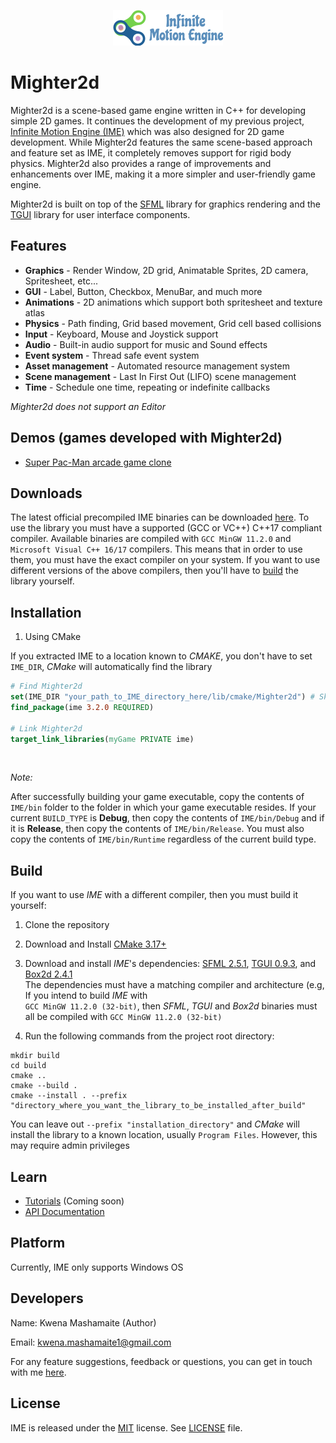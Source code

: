 <p align="center">
    <img src="logo.png" alt="IME Logo">
</p>

# Mighter2d

Mighter2d is a scene-based game engine written in C++ for developing simple 2D games. It continues the development of 
my previous project, [Infinite Motion Engine (IME)](https://github.com/KwenaMashamaite/IME) which was also designed for
2D game development. While Mighter2d features the same scene-based approach and feature set as IME, it completely removes
support for rigid body physics. Mighter2d also provides a range of improvements and enhancements over IME, making it a more 
simpler and user-friendly game engine.

Mighter2d is built on top of the [SFML](https://www.sfml-dev.org/index.php) library for graphics rendering and the [TGUI](https://tgui.eu/) library for user interface components.

## Features

* **Graphics** - Render Window, 2D grid, Animatable Sprites, 2D camera, Spritesheet, etc...
* **GUI** - Label, Button, Checkbox, MenuBar, and much more
* **Animations** - 2D animations which support both spritesheet and texture atlas
* **Physics** - Path finding, Grid based movement, Grid cell based collisions
* **Input** - Keyboard, Mouse and Joystick support
* **Audio** - Built-in audio support for music and Sound effects
* **Event system** - Thread safe event system
* **Asset management** - Automated resource management system
* **Scene management** - Last In First Out (LIFO) scene management
* **Time** - Schedule one time, repeating or indefinite callbacks

*Mighter2d does not support an Editor*

## Demos (games developed with Mighter2d)

* [Super Pac-Man arcade game clone](https://github.com/KwenaMashamaite/SuperPacMan)

## Downloads

The latest official precompiled IME binaries can be downloaded [here](https://github.com/KwenaMashamaite/IME/releases/tag/v3.2.0).
To use the library you must have a supported (GCC or VC++) C++17 compliant compiler.
Available binaries are compiled with `GCC MinGW 11.2.0` and `Microsoft Visual C++ 16/17`
compilers. This means that in order to use them, you must have the exact compiler on your system.
If you want to use different versions of the above compilers, then you'll have to [build](#Build) the
library yourself.

## Installation

1. Using CMake

If you extracted IME to a location known to *CMAKE*, you don't have to
set `IME_DIR`, *CMake* will automatically find the library

```cmake
# Find Mighter2d
set(IME_DIR "your_path_to_IME_directory_here/lib/cmake/Mighter2d") # Skip if Mighter2d installed in known location
find_package(ime 3.2.0 REQUIRED)

# Link Mighter2d
target_link_libraries(myGame PRIVATE ime)
```
<br>

<em>Note:</em>

After successfully building your game executable, copy the contents of `IME/bin` folder to the
folder in which your game executable resides. If your current `BUILD_TYPE` is **Debug**, then copy
the contents of `IME/bin/Debug` and if it is **Release**, then copy the contents of `IME/bin/Release`.
You must also copy the contents of `IME/bin/Runtime` regardless of the current build type.

##  Build

If you want to use *IME* with a different compiler, then you must build it yourself:

1. Clone the repository
2. Download and Install [CMake 3.17+](https://cmake.org/)
3. Download and install *IME*'s dependencies: [SFML 2.5.1](https://www.sfml-dev.org/index.php), [TGUI 0.9.3](https://tgui.eu/), and [Box2d 2.4.1](https://box2d.org/) <br>
   The dependencies must have a matching compiler and architecture (e.g, If you intend to build *IME* with <br>
   `GCC MinGW 11.2.0 (32-bit)`, then *SFML*, *TGUI* and *Box2d* binaries must all be compiled with `GCC MinGW 11.2.0 (32-bit)`
   <br>

4. Run the following commands from the project root directory:

```shell
mkdir build
cd build
cmake ..
cmake --build .
cmake --install . --prefix "directory_where_you_want_the_library_to_be_installed_after_build"
```

You can leave out `--prefix "installation_directory"` and *CMake* will install the library to a known
location, usually `Program Files`. However, this may require admin privileges

## Learn

* [Tutorials](#Learn) (Coming soon)
* [API Documentation](https://kwenamashamaite.github.io/IME/docs/v3.2.0/html/index.html)

## Platform

Currently, IME only supports Windows OS

## Developers

Name:  Kwena Mashamaite (Author)

Email: kwena.mashamaite1@gmail.com

For any feature suggestions, feedback or questions, you can get in touch with me [here](https://github.com/KwenaMashamaite/IME/discussions/).

## License

IME is released under the [MIT](https://opensource.org/licenses/MIT) license. See [LICENSE](LICENSE) file.
